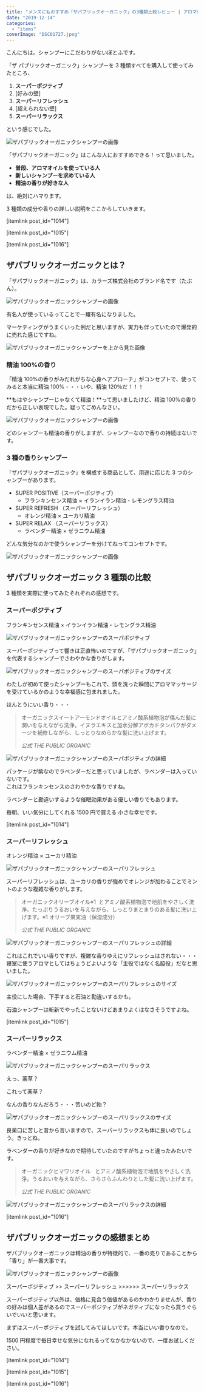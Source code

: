 ```yaml
---
title: "メンズにもおすすめ「ザパブリックオーガニック」の3種類比較レビュー | アロマ精油シャンプー"
date: "2019-12-14"
categories:
  - "items"
coverImage: "DSC01727.jpeg"
---
```


こんにちは。シャンプーにこだわりがないぽとふです。

「ザ パブリックオーガニック」シャンプーを 3 種類すべてを購入して使ってみたところ、

1. **スーパーポジティブ**
2. \[好みの壁\]
3. **スーパーリフレッシュ**
4. \[超えられない壁\]
5. **スーパーリラックス**

という感じでした。

![ザパブリックオーガニックシャンプーの画像](images/DSC01727.jpeg)

「ザパブリックオーガニック」はこんな人におすすめできる！って思いました。

- **普段、アロマオイルを使っている人**
- **新しいシャンプーを求めている人**
- **精油の香りが好きな人**

は、絶対にハマります。

3 種類の成分や香りの詳しい説明をここからしていきます。

\[itemlink post_id="1014"\]

\[itemlink post_id="1015"\]

\[itemlink post_id="1016"\]

## ザパブリックオーガニックとは？

「ザパブリックオーガニック」は、カラーズ株式会社のブランド名です（たぶん）。

![ザパブリックオーガニックシャンプーの画像](images/DSC01740.jpeg)

有名人が使っているってことで一躍有名になりました。

マーケティングがうまくいった例だと思いますが、実力も伴っていたので爆発的に売れた感じですね。

![ザパブリックオーガニックシャンプーを上から見た画像](images/DSC01742.jpeg)

### 精油 100%の香り

「精油 100%の香りがみだれがちな心身へアプローチ」がコンセプトで、使ってみると本当に精油 100%・・・いや、精油 120％だ！！！

**もはやシャンプーじゃなくて精油！**って思いましたけど、精油 100%の香りだから正しい表現でした。疑ってごめんなさい。

![ザパブリックオーガニックシャンプーの画像](images/DSC01728.jpeg)

どのシャンプーも精油の香りがしますが、シャンプーなので香りの持続はないです。

### 3 種の香りシャンプー

「ザパブリックオーガニック」を構成する商品として、用途に応じた 3 つのシャンプーがあります。

- SUPER POSITIVE（スーパーポジティブ）
  - フランキンセンス精油 × イランイラン精油・レモングラス精油
- SUPER REFRESH （スーパーリフレッシュ）
  - オレンジ精油 × ユーカリ精油
- SUPER RELAX （スーパーリラックス）
  - ラベンダー精油 × ゼラニウム精油

どんな気分なのかで使うシャンプーを分けてねってコンセプトです。

![ザパブリックオーガニックシャンプーの画像](images/DSC01743.jpeg)

## ザパブリックオーガニック 3 種類の比較

3 種類を実際に使ってみたそれぞれの感想です。

### スーパーポジティブ

フランキンセンス精油 × イランイラン精油・レモングラス精油

![ザパブリックオーガニックシャンプーのスーパポジティブ](images/DSC01737.jpeg)

スーパーポジティブって響きは正直怖いのですが、「ザパブリックオーガニック」を代表するシャンプーでさわやかな香りがします。

![ザパブリックオーガニックシャンプーのスーパポジティブのサイズ](images/DSC01745.jpeg)

わたしが初めて使ったシャンプーもこれで、頭を洗った瞬間にアロママッサージを受けているかのような幸福感に包まれました。

ほんとうにいい香り・・・

> オーガニックスイートアーモンドオイルとアミノ酸系植物泡が傷んだ髪に潤いを与えながら洗浄。イヌラエキスと加水分解アボカドタンパクがダメージを補修しながら、しっとりなめらかな髪に洗い上げます。
>
> _公式 THE PUBLIC ORGANIC_

![ザパブリックオーガニックシャンプーのスーパポジティブの詳細](images/DSC01733.jpeg)

パッケージが紫なのでラベンダーだと思っていましたが、ラベンダーは入っていないです。  
これはフランキンセンスのさわやかな香りですね。

ラベンダーと勘違いするような催眠効果がある優しい香りでもあります。

毎朝、いい気分にしてくれる 1500 円で買える 小さな幸せです。

\[itemlink post_id="1014"\]

### スーパーリフレッシュ

オレンジ精油 × ユーカリ精油

![ザパブリックオーガニックシャンプーのスーパリフレッシュ](images/DSC01736.jpeg)

スーパーリフレッシュは、ユーカリの香りが強めでオレンジが加わることでミントのような複雑な香りがします。

> オーガニックオリーブオイル※1  とアミノ酸系植物泡で地肌をやさしく洗浄。たっぷりうるおいを与えながら、しっとりまとまりのある髪に洗い上げます。※1 オリーブ果実油（保湿成分）
>
> _公式 THE PUBLIC ORGANIC_

![ザパブリックオーガニックシャンプーのスーパリフレッシュの詳細](images/DSC01734.jpeg)

これはこれでいい香りですが、複雑な香りゆえにリフレッシュはされない・・・寝室に使うアロマとしてはちょうどよいような「主役ではなく名脇役」だなと思いました。

![ザパブリックオーガニックシャンプーのスーパリフレッシュのサイズ](images/DSC01744.jpeg)

主役にした場合、下手すると石油と勘違いするかも。

石油シャンプーは斬新でやったことないけどあまりよくはなさそうですよね。

\[itemlink post_id="1015"\]

### スーパーリラックス

ラベンダー精油 × ゼラニウム精油

![ザパブリックオーガニックシャンプーのスーパリラックス](images/DSC01738.jpeg)

えっ、薬草？

これって薬草？

なんの香りなんだろう・・・苦いのど飴？

![ザパブリックオーガニックシャンプーのスーパリラックスのサイズ](images/DSC01746.jpeg)

良薬口に苦しと昔から言いますので、スーパーリラックスも体に良いのでしょう。きっとね。

ラベンダーの香りが好きなので期待していたのですがちょっと違ったみたいです。

> オーガニックヒマワリオイル   とアミノ酸系植物泡で地肌をやさしく洗浄。うるおいを与えながら、さらさらふんわりとした髪に洗い上げます。
>
> _公式 THE PUBLIC ORGANIC_

![ザパブリックオーガニックシャンプーのスーパリラックスの詳細](images/DSC01732.jpeg)

\[itemlink post_id="1016"\]

## ザパブリックオーガニックの感想まとめ

ザパブリックオーガニックは精油の香りが特徴的で、一番の売りであることから「香り」が一番大事です。

![ザパブリックオーガニックシャンプーの画像](images/DSC01741.jpeg)

スーパーポジティブ >> スーパーリフレッシュ >>>>>> スーパーリラックス

スーパーポジティブ以外は、価格に見合う価値があるのかわかりませんが、香りの好みは個人差があるのでスーパーポジティブがネガティブになったら買うぐらいでいいと思います。

まずはスーパーポジティブを試してみてほしいです。本当にいい香りなので。

1500 円程度で毎日幸せな気分になれるってなかなかないので、一度お試しください。

\[itemlink post_id="1014"\]

\[itemlink post_id="1015"\]

\[itemlink post_id="1016"\]
